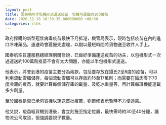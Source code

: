```yaml
---
layout: post
title: 國泰稱可半包機形式運送疫苗　包機可運載約100萬劑
date: 2020-12-18 16:39:35.000000000 +08:00
categories: rthk
---
```


政府採購的新型冠狀病毒疫苗最快下月抵港，機管局表示，現時包括疫苗在內的進口冷凍藥品，運送時會獲優先處理，以期以最短時間將貨物送至收件人手上。

國泰航空貨運服務總經理劉爾修說，已做好準備運送疫苗的功夫，以包機形式一次過運送約100萬劑疫苗不會有太大問題，亦能以半包機形式運送。

他表示，將會到港的疫苗主要分為兩款，包括要存放在攝氏2至8度的疫苗，可以利用流動雪櫃儲存，每個流動雪櫃可以存放約15至17萬劑；而需要在攝氏零下70度冷藏的疫苗，就要計算每個儲存庫的載量、及乾冰重量等，再計算每班機能運載多少劑量。

至於國泰是否已承包貨機以運送首批疫苗，劉爾修表示暫時不方便透露。

他又說，疫苗經貨機到港後，會立刻拖至指定位置，最快需時約30至40分鐘，讓物流公司取貨，但強調要視乎數量。
